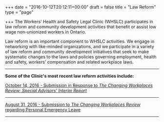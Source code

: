 +++
date = "2016-10-12T20:12:11+00:00"
draft = false
title = "Law Reform"
type = "page"

+++
The Workers’ Health and Safety Legal Clinic (WHSLC) participates in law reform and community development activities that benefit or assist low wage non-unionized workers in Ontario.

Law reform is an important component to WHSLC activities. We engage in networking with like-minded organizations, and we participate in a variety of law reform and community development initiatives that seek to make systematic changes to the laws and policies governing employment, health and safety, workers' compensation and related workplace laws.

* * *

**Some of the Clinic's most recent law reform activities include:**

[October 14, 2016 - Submission in Response to _The Changing Workplaces Review: Special Advisors' Interim Report_](https://s3.amazonaws.com/newsletter.workers-safety.ca/newsletters/Clinic+Submissions/Changing+Workplaces+Review/WHSLC-Submission-Changing+Workplace+Review-Interim+Report.pdf)

* * *

[August 31, 2016 - Submission to _The Changing Workplaces Review_ regarding Personal Emergency Leave](https://s3.amazonaws.com/newsletter.workers-safety.ca/newsletters/Clinic+Submissions/Changing+Workplaces+Review/WHSLC-Changing+Workplaces+Review-Personal+Emergency+Leave.pdf)

* * *